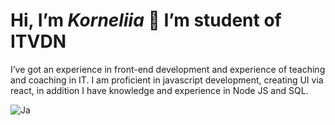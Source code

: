 # Hi, I’m *Korneliia* 👋 I’m student of ITVDN
I’ve got an experience in front-end development and experience
of teaching and coaching in IT. I am proficient in javascript development, creating UI via react, in addition I have knowledge and experience in Node JS and SQL.

![Ja]([https://img.shields.io/badge/HTML-black?style=flat&logo=html5](https://img.shields.io/badge/Jestem%20pi%C4%99kna-pink?style=for-the-badge&logo=javascript)https://img.shields.io/badge/Jestem%20pi%C4%99kna-pink?style=for-the-badge&logo=javascript)
